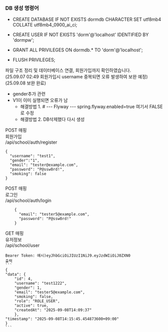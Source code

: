 ### DB 생성 명령어
* CREATE DATABASE IF NOT EXISTS dormdb
  CHARACTER SET utf8mb4 COLLATE utf8mb4_0900_ai_ci;

* CREATE USER IF NOT EXISTS 'dorm'@'localhost' IDENTIFIED BY 'dormpw';
* GRANT ALL PRIVILEGES ON dormdb.* TO 'dorm'@'localhost';
* FLUSH PRIVILEGES;


파일 구조 정리 및 데이터베이스 연결, 회원가입까지 확인하였습니다.   
(25.09.07 02:49   회원가입시 username 중복되면 오류 발생하여 보완 예정)    
(25.09.08 보완 완료)

* gender추가 관련
* V1이 이미 실행되면 오류가 남 
  * 해결방법 1. # --- Flyway ---
    spring.flyway.enabled=true 여기서 FALSE로 수정
  * 해결방법 2. DB삭제했다 다시 생성


POST 매핑     
회원가입    
/api/school/auth/register
```
{
  "username": "test1",
  "gender":"1",
  "email": "tester@example.com",
  "password": "P@ssw0rd!",
  "smoking": false
}
```
POST  매핑     
로그인     
/api/school/auth/login  

```
    {
      "email": "tester5@example.com",
      "password": "P@ssw0rd!"
    }
```

GET 매핑  
유저정보    
/api/school/user

    Bearer Token: 예시)eyJhbGciOiJIUzI1NiJ9.eyJzdWIiOiJ0ZXN0
    출력
    ```
    {
    "data": {
        "id": 4,
        "username": "test1222",
        "gender": 1,
        "email": "tester5@example.com",
        "smoking": false,
        "role": "ROLE_USER",
        "active": true,
        "createdAt": "2025-09-08T14:09:37"
        },
    "timestamp": "2025-09-08T14:15:45.454873600+09:00"
    }
    ```